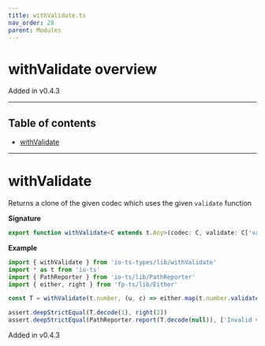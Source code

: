 ```yaml
---
title: withValidate.ts
nav_order: 28
parent: Modules
---
```


# withValidate overview

Added in v0.4.3

---

<h2 class="text-delta">Table of contents</h2>

- [withValidate](#withvalidate)

---

# withValidate

Returns a clone of the given codec which uses the given `validate` function

**Signature**

```ts
export function withValidate<C extends t.Any>(codec: C, validate: C['validate'], name: string = codec.name): C { ... }
```

**Example**

```ts
import { withValidate } from 'io-ts-types/lib/withValidate'
import * as t from 'io-ts'
import { PathReporter } from 'io-ts/lib/PathReporter'
import { either, right } from 'fp-ts/lib/Either'

const T = withValidate(t.number, (u, c) => either.map(t.number.validate(u, c), n => n * 2))

assert.deepStrictEqual(T.decode(1), right(2))
assert.deepStrictEqual(PathReporter.report(T.decode(null)), ['Invalid value null supplied to : number'])
```

Added in v0.4.3
